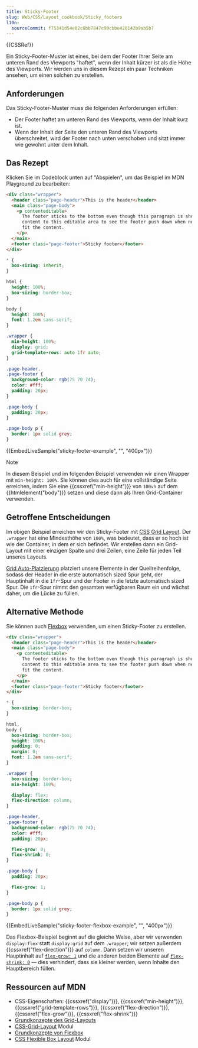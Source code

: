 ```yaml
---
title: Sticky-Footer
slug: Web/CSS/Layout_cookbook/Sticky_footers
l10n:
  sourceCommit: f75341d54e02c8bb7847c99cbbe420142b9ab5b7
---
```


{{CSSRef}}

Ein Sticky-Footer-Muster ist eines, bei dem der Footer Ihrer Seite am unteren Rand des Viewports "haftet", wenn der Inhalt kürzer ist als die Höhe des Viewports. Wir werden uns in diesem Rezept ein paar Techniken ansehen, um einen solchen zu erstellen.

## Anforderungen

Das Sticky-Footer-Muster muss die folgenden Anforderungen erfüllen:

- Der Footer haftet am unteren Rand des Viewports, wenn der Inhalt kurz ist.
- Wenn der Inhalt der Seite den unteren Rand des Viewports überschreitet, wird der Footer nach unten verschoben und sitzt immer wie gewohnt unter dem Inhalt.

## Das Rezept

Klicken Sie im Codeblock unten auf "Abspielen", um das Beispiel im MDN Playground zu bearbeiten:

```html live-sample___sticky-footer-example
<div class="wrapper">
  <header class="page-header">This is the header</header>
  <main class="page-body">
    <p contenteditable>
      The footer sticks to the bottom even though this paragraph is short. Add
      content to this editable area to see the footer push down when needed to
      fit the content.
    </p>
  </main>
  <footer class="page-footer">Sticky footer</footer>
</div>
```

```css live-sample___sticky-footer-example
* {
  box-sizing: inherit;
}

html {
  height: 100%;
  box-sizing: border-box;
}

body {
  height: 100%;
  font: 1.2em sans-serif;
}

.wrapper {
  min-height: 100%;
  display: grid;
  grid-template-rows: auto 1fr auto;
}

.page-header,
.page-footer {
  background-color: rgb(75 70 74);
  color: #fff;
  padding: 20px;
}

.page-body {
  padding: 20px;
}

.page-body p {
  border: 1px solid grey;
}
```

{{EmbedLiveSample("sticky-footer-example", "", "400px")}}

> [!NOTE]
> In diesem Beispiel und im folgenden Beispiel verwenden wir einen Wrapper mit `min-height: 100%`. Sie können dies auch für eine vollständige Seite erreichen, indem Sie eine {{cssxref("min-height")}} von `100vh` auf dem {{htmlelement("body")}} setzen und diese dann als Ihren Grid-Container verwenden.

## Getroffene Entscheidungen

Im obigen Beispiel erreichen wir den Sticky-Footer mit [CSS Grid Layout](/de/docs/Web/CSS/CSS_grid_layout). Der `.wrapper` hat eine Mindesthöhe von `100%`, was bedeutet, dass er so hoch ist wie der Container, in dem er sich befindet. Wir erstellen dann ein Grid-Layout mit einer einzigen Spalte und drei Zeilen, eine Zeile für jeden Teil unseres Layouts.

[Grid Auto-Platzierung](/de/docs/Web/CSS/CSS_grid_layout/Auto-placement_in_grid_layout) platziert unsere Elemente in der Quellreihenfolge, sodass der Header in die erste automatisch sized Spur geht, der Hauptinhalt in die `1fr`-Spur und der Footer in die letzte automatisch sized Spur. Die `1fr`-Spur nimmt den gesamten verfügbaren Raum ein und wächst daher, um die Lücke zu füllen.

## Alternative Methode

Sie können auch [Flexbox](/de/docs/Web/CSS/CSS_flexible_box_layout) verwenden, um einen Sticky-Footer zu erstellen.

```html live-sample___sticky-footer-flexbox-example
<div class="wrapper">
  <header class="page-header">This is the header</header>
  <main class="page-body">
    <p contenteditable>
      The footer sticks to the bottom even though this paragraph is short. Add
      content to this editable area to see the footer push down when needed to
      fit the content.
    </p>
  </main>
  <footer class="page-footer">Sticky footer</footer>
</div>
```

```css live-sample___sticky-footer-flexbox-example
* {
  box-sizing: border-box;
}

html,
body {
  box-sizing: border-box;
  height: 100%;
  padding: 0;
  margin: 0;
  font: 1.2em sans-serif;
}

.wrapper {
  box-sizing: border-box;
  min-height: 100%;

  display: flex;
  flex-direction: column;
}

.page-header,
.page-footer {
  background-color: rgb(75 70 74);
  color: #fff;
  padding: 20px;

  flex-grow: 0;
  flex-shrink: 0;
}

.page-body {
  padding: 20px;

  flex-grow: 1;
}

.page-body p {
  border: 1px solid grey;
}
```

{{EmbedLiveSample("sticky-footer-flexbox-example", "", "400px")}}

Das Flexbox-Beispiel beginnt auf die gleiche Weise, aber wir verwenden `display:flex` statt `display:grid` auf dem `.wrapper`; wir setzen außerdem {{cssxref("flex-direction")}} auf `column`. Dann setzen wir unseren Hauptinhalt auf [`flex-grow: 1`](/de/docs/Web/CSS/flex-grow) und die anderen beiden Elemente auf [`flex-shrink: 0`](/de/docs/Web/CSS/flex-shrink) — dies verhindert, dass sie kleiner werden, wenn Inhalte den Hauptbereich füllen.

## Ressourcen auf MDN

- CSS-Eigenschaften: {{cssxref("display")}}, {{cssxref("min-height")}}, {{cssxref("grid-template-rows")}}, {{cssxref("flex-direction")}}, {{cssxref("flex-grow")}}, {{cssxref("flex-shrink")}}
- [Grundkonzepte des Grid-Layouts](/de/docs/Web/CSS/CSS_grid_layout/Basic_concepts_of_grid_layout)
- [CSS-Grid-Layout](/de/docs/Web/CSS/CSS_grid_layout) Modul
- [Grundkonzepte von Flexbox](/de/docs/Web/CSS/CSS_flexible_box_layout/Basic_concepts_of_flexbox)
- [CSS Flexible Box Layout](/de/docs/Web/CSS/CSS_flexible_box_layout) Modul
